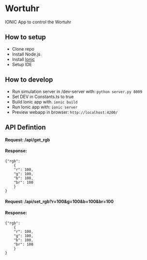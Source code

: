 # Wortuhr

IONIC App to control the Wortuhr

## How to setup

- Clone repo
- Install Node.js
- Install [Ionic](https://ionicframework.com)
- Setup IDE

## How to develop

- Run simulation server in /dev-server with: ```python server.py 8009```
- Set DEV in Constants.ts to true
- Build Ionic app with. ```ionic build```
- Run Ionic app with: ```ionic server```
- Preview webapp in browser: ```http://localhost:4200/```

## API Defintion

#### Request: /api/get_rgb
#### Response:
```
{"rgb": 
	{
	"r": 100,
	"g": 100,
	"b": 100,
	"br": 100
	}
}
```


#### Request: /api/set_rgb?r=100&g=100&b=100&br=100
#### Response:
```
{"rgb": 
	{
	"r": 100,
	"g": 100,
	"b": 100,
	"br": 100
	}
}
```
